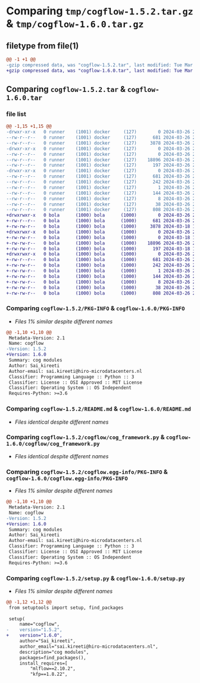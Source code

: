 # Comparing `tmp/cogflow-1.5.2.tar.gz` & `tmp/cogflow-1.6.0.tar.gz`

## filetype from file(1)

```diff
@@ -1 +1 @@
-gzip compressed data, was "cogflow-1.5.2.tar", last modified: Tue Mar 26 23:03:36 2024, max compression
+gzip compressed data, was "cogflow-1.6.0.tar", last modified: Tue Mar 26 22:16:51 2024, max compression
```

## Comparing `cogflow-1.5.2.tar` & `cogflow-1.6.0.tar`

### file list

```diff
@@ -1,15 +1,15 @@
-drwxr-xr-x   0 runner    (1001) docker     (127)        0 2024-03-26 23:03:36.126283 cogflow-1.5.2/
--rw-r--r--   0 runner    (1001) docker     (127)      681 2024-03-26 23:03:36.126283 cogflow-1.5.2/PKG-INFO
--rw-r--r--   0 runner    (1001) docker     (127)     3878 2024-03-26 23:03:23.000000 cogflow-1.5.2/README.md
-drwxr-xr-x   0 runner    (1001) docker     (127)        0 2024-03-26 23:03:36.122283 cogflow-1.5.2/cogflow/
--rw-r--r--   0 runner    (1001) docker     (127)        0 2024-03-26 23:03:23.000000 cogflow-1.5.2/cogflow/__init__.py
--rw-r--r--   0 runner    (1001) docker     (127)    18896 2024-03-26 23:03:23.000000 cogflow-1.5.2/cogflow/cog_framework.py
--rw-r--r--   0 runner    (1001) docker     (127)      197 2024-03-26 23:03:23.000000 cogflow-1.5.2/cogflow/constant_vars.py
-drwxr-xr-x   0 runner    (1001) docker     (127)        0 2024-03-26 23:03:36.126283 cogflow-1.5.2/cogflow.egg-info/
--rw-r--r--   0 runner    (1001) docker     (127)      681 2024-03-26 23:03:36.000000 cogflow-1.5.2/cogflow.egg-info/PKG-INFO
--rw-r--r--   0 runner    (1001) docker     (127)      242 2024-03-26 23:03:36.000000 cogflow-1.5.2/cogflow.egg-info/SOURCES.txt
--rw-r--r--   0 runner    (1001) docker     (127)        1 2024-03-26 23:03:36.000000 cogflow-1.5.2/cogflow.egg-info/dependency_links.txt
--rw-r--r--   0 runner    (1001) docker     (127)      144 2024-03-26 23:03:36.000000 cogflow-1.5.2/cogflow.egg-info/requires.txt
--rw-r--r--   0 runner    (1001) docker     (127)        8 2024-03-26 23:03:36.000000 cogflow-1.5.2/cogflow.egg-info/top_level.txt
--rw-r--r--   0 runner    (1001) docker     (127)       38 2024-03-26 23:03:36.126283 cogflow-1.5.2/setup.cfg
--rw-r--r--   0 runner    (1001) docker     (127)      808 2024-03-26 23:03:23.000000 cogflow-1.5.2/setup.py
+drwxrwxr-x   0 bola      (1000) bola      (1000)        0 2024-03-26 22:16:51.068174 cogflow-1.6.0/
+-rw-r--r--   0 bola      (1000) bola      (1000)      681 2024-03-26 22:16:51.068174 cogflow-1.6.0/PKG-INFO
+-rw-rw-r--   0 bola      (1000) bola      (1000)     3878 2024-03-18 14:03:47.000000 cogflow-1.6.0/README.md
+drwxrwxr-x   0 bola      (1000) bola      (1000)        0 2024-03-26 22:16:51.068174 cogflow-1.6.0/cogflow/
+-rw-rw-r--   0 bola      (1000) bola      (1000)        0 2024-03-18 14:03:47.000000 cogflow-1.6.0/cogflow/__init__.py
+-rw-rw-r--   0 bola      (1000) bola      (1000)    18896 2024-03-26 21:19:58.000000 cogflow-1.6.0/cogflow/cog_framework.py
+-rw-rw-r--   0 bola      (1000) bola      (1000)      197 2024-03-18 14:03:47.000000 cogflow-1.6.0/cogflow/constant_vars.py
+drwxrwxr-x   0 bola      (1000) bola      (1000)        0 2024-03-26 22:16:51.068174 cogflow-1.6.0/cogflow.egg-info/
+-rw-r--r--   0 bola      (1000) bola      (1000)      681 2024-03-26 22:16:50.000000 cogflow-1.6.0/cogflow.egg-info/PKG-INFO
+-rw-rw-r--   0 bola      (1000) bola      (1000)      242 2024-03-26 22:16:51.000000 cogflow-1.6.0/cogflow.egg-info/SOURCES.txt
+-rw-rw-r--   0 bola      (1000) bola      (1000)        1 2024-03-26 22:16:50.000000 cogflow-1.6.0/cogflow.egg-info/dependency_links.txt
+-rw-rw-r--   0 bola      (1000) bola      (1000)      144 2024-03-26 22:16:50.000000 cogflow-1.6.0/cogflow.egg-info/requires.txt
+-rw-rw-r--   0 bola      (1000) bola      (1000)        8 2024-03-26 22:16:50.000000 cogflow-1.6.0/cogflow.egg-info/top_level.txt
+-rw-rw-r--   0 bola      (1000) bola      (1000)       38 2024-03-26 22:16:51.068174 cogflow-1.6.0/setup.cfg
+-rw-rw-r--   0 bola      (1000) bola      (1000)      808 2024-03-26 21:20:18.000000 cogflow-1.6.0/setup.py
```

### Comparing `cogflow-1.5.2/PKG-INFO` & `cogflow-1.6.0/PKG-INFO`

 * *Files 1% similar despite different names*

```diff
@@ -1,10 +1,10 @@
 Metadata-Version: 2.1
 Name: cogflow
-Version: 1.5.2
+Version: 1.6.0
 Summary: cog modules
 Author: Sai_kireeti
 Author-email: sai.kireeti@hiro-microdatacenters.nl
 Classifier: Programming Language :: Python :: 3
 Classifier: License :: OSI Approved :: MIT License
 Classifier: Operating System :: OS Independent
 Requires-Python: >=3.6
```

### Comparing `cogflow-1.5.2/README.md` & `cogflow-1.6.0/README.md`

 * *Files identical despite different names*

### Comparing `cogflow-1.5.2/cogflow/cog_framework.py` & `cogflow-1.6.0/cogflow/cog_framework.py`

 * *Files identical despite different names*

### Comparing `cogflow-1.5.2/cogflow.egg-info/PKG-INFO` & `cogflow-1.6.0/cogflow.egg-info/PKG-INFO`

 * *Files 1% similar despite different names*

```diff
@@ -1,10 +1,10 @@
 Metadata-Version: 2.1
 Name: cogflow
-Version: 1.5.2
+Version: 1.6.0
 Summary: cog modules
 Author: Sai_kireeti
 Author-email: sai.kireeti@hiro-microdatacenters.nl
 Classifier: Programming Language :: Python :: 3
 Classifier: License :: OSI Approved :: MIT License
 Classifier: Operating System :: OS Independent
 Requires-Python: >=3.6
```

### Comparing `cogflow-1.5.2/setup.py` & `cogflow-1.6.0/setup.py`

 * *Files 1% similar despite different names*

```diff
@@ -1,12 +1,12 @@
 from setuptools import setup, find_packages
 
 setup(
     name="cogflow",
-    version="1.5.2",
+    version="1.6.0",
     author="Sai_kireeti",
     author_email="sai.kireeti@hiro-microdatacenters.nl",
     description="cog modules",
     packages=find_packages(),
     install_requires=[
         "mlflow==2.10.2",
         "kfp==1.8.22",
```

